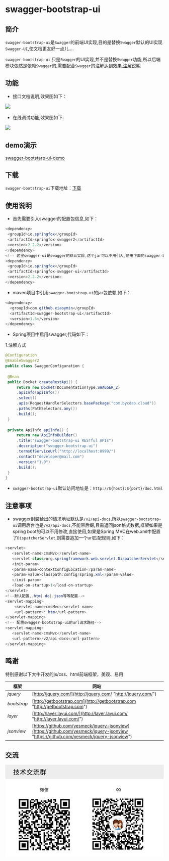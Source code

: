 # swagger-bootstrap-ui



## 简介

`swagger-bootstrap-ui`是`Swagger`的前端UI实现,目的是替换`Swagger`默认的UI实现`Swagger-UI`,使文档更友好一点儿....

`swagger-bootstrap-ui` 只是`Swagger`的UI实现,并不是替换`Swagger`功能,所以后端模块依然是依赖`Swagger`的,需要配合`Swagger`的注解达到效果,[注解说明](swagger-annotation.md)

## 功能


* 接口文档说明,效果图如下：



![](https://static.oschina.net/uploads/space/2017/1218/160550_m8iQ_254762.jpg)

* 在线调试功能,效果图如下:

![](https://static.oschina.net/uploads/space/2017/1218/160754_zeO9_254762.jpg)

## demo演示

[swagger-bootstarp-ui-demo](http://git.oschina.net/xiaoym/swagger-bootstrap-ui-demo)

## 下载

`swagger-bootstrap-ui`下载地址：[下载](http://git.oschina.net/xiaoym/swagger-bootstrap-ui/releases)

## 使用说明

* 首先需要引入swagger的配置包信息,如下：



```java
<dependency>
 <groupId>io.springfox</groupId>
 <artifactId>springfox-swagger2</artifactId>
 <version>2.2.2</version>
</dependency>
<!-- 这里swagger-ui是swagger的默认实现,这个jar可以不用引入,使用下面的swagger-bootstrap-ui替代--->
<dependency>
 <groupId>io.springfox</groupId>
 <artifactId>springfox-swagger-ui</artifactId>
 <version>2.2.2</version>
</dependency>
```


* maven项目中引用`swagger-bootstrap-ui`的jar包依赖,如下：



```java
<dependency>
  <groupId>com.github.xiaoymin</groupId>
  <artifactId>swagger-bootstrap-ui</artifactId>
  <version>1.6</version>
</dependency>
```

* Spring项目中启用swagger,代码如下：


1.注解方式

```java
@Configuration
@EnableSwagger2
public class SwaggerConfiguration {

 @Bean
 public Docket createRestApi() {
     return new Docket(DocumentationType.SWAGGER_2)
     .apiInfo(apiInfo())
     .select()
     .apis(RequestHandlerSelectors.basePackage("com.bycdao.cloud"))
     .paths(PathSelectors.any())
     .build();
 }

 private ApiInfo apiInfo() {
     return new ApiInfoBuilder()
     .title("swagger-bootstrap-ui RESTful APIs")
     .description("swagger-bootstrap-ui")
     .termsOfServiceUrl("http://localhost:8999/")
     .contact("developer@mail.com")
     .version("1.0")
     .build();
 }
}
```

* `swagger-bootstrap-ui`默认访问地址是：`http://${host}:${port}/doc.html`



## 注意事项

* swagger封装给出的请求地址默认是`/v2/api-docs`,所以`swagger-bootstrap-ui`调用后台也是`/v2/api-docs`,不能带后缀,且需返回json格式数据,框架如果是spring boot的可以不用修改,直接使用,如果是Spring MVC在web.xml中配置了`DispatcherServlet`,则需要追加一个url匹配规则,如下：



```java
<servlet>
   <servlet-name>cmsMvc</servlet-name>
   <servlet-class>org.springframework.web.servlet.DispatcherServlet</servlet-class>
   <init-param>
   <param-name>contextConfigLocation</param-name>
   <param-value>classpath:config/spring.xml</param-value>
   </init-param>
   <load-on-startup>1</load-on-startup>
</servlet>
<!--默认配置,.htm|.do|.json等等配置-->
<servlet-mapping>
	<servlet-name>cmsMvc</servlet-name>
 	<url-pattern>*.htm</url-pattern>
</servlet-mapping>
<!-- 配置swagger-bootstrap-ui的url请求路径-->
<servlet-mapping>
   <servlet-name>cmsMvc</servlet-name>
   <url-pattern>/v2/api-docs</url-pattern>
</servlet-mapping>

```
## 鸣谢

特别感谢以下大牛开发的js/css、html前端框架，美观、易用

| 框架          | 网站                                       |
| ----------- | ---------------------------------------- |
| *jquery*    | [http://jquery.com/](http://jquery.com/ "http://jquery.com/") |
| *bootstrap* | [http://getbootstrap.com](http://getbootstrap.com "http://getbootstrap.com") |
| *layer*     | [http://layer.layui.com/](http://layer.layui.com/ "http://layer.layui.com/") |
| *jsonview*  | [https://github.com/yesmeck/jquery-jsonview](https://github.com/yesmeck/jquery-jsonview "https://github.com/yesmeck/jquery-jsonview") |

## 交流

![](static/wechat.jpg)



